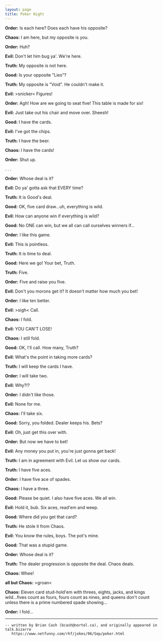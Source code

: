 ```yaml
---
layout: page
title: Poker Night
---
```


**Order:**  Is each here? Does each have his opposite?

**Chaos:**  I am here, but my opposite is you.

**Order:**  Huh?

**Evil:**  Don't let him bug ya'. We're here.

**Truth:**  My opposite is not here.

**Good:**  Is your opposite "Lies"?

**Truth:**  My opposite is "Void". He couldn't make it.

**Evil:**  >snicker< Figures!

**Order:**  Agh! How are we going to seat five! This table is made for six!

**Evil:**  Just take out his chair and move over. Sheesh!

**Good:**  I have the cards.

**Evil:**  I've got the chips.

**Truth:**  I have the beer.

**Chaos:**  I have the cards!

**Order:**  Shut up.

. . .

**Order:**  Whose deal is it?

**Evil:**  Do ya' gotta ask that EVERY time?

**Truth:**  It is Good's deal.

**Good:**  OK, five card draw...uh, everything is wild.

**Evil:**  How can anyone win if everything is wild?

**Good:**  No ONE can win, but we all can call ourselves winners if...

**Order:**  I like this game.

**Evil:**  This is pointless.

**Truth:**  It is time to deal.

**Good:**  Here we go! Your bet, Truth.

**Truth:**  Five.

**Order:**  Five and raise you five.

**Evil:**  Don't you morons get it? It doesn't matter how much you bet!

**Order:**  I like ten better.

**Evil:**  >sigh< Call.

**Chaos:**  I fold.

**Evil:**  YOU CAN'T LOSE!

**Chaos:**  I still fold.

**Good:**  OK, I'll call. How many, Truth?

**Evil:**  What's the point in taking more cards?

**Truth:**  I will keep the cards I have.

**Order:**  I will take two.

**Evil:**  Why?!?

**Order:**  I didn't like those.

**Evil:**  None for me.

**Chaos:**  I'll take six.

**Good:**  Sorry, you folded. Dealer keeps his. Bets?

**Evil:**  Oh, just get this over with.

**Order:**  But now we have to bet!

**Evil:**  Any money you put in, you're just gonna get back!

**Truth:**  I am in agreement with Evil. Let us show our cards.

**Truth:**  I have five aces.

**Order:**  I have five ace of spades.

**Chaos:**  I have a three.

**Good:**  Please be quiet. I also have five aces. We all win.

**Evil:**  Hold it, bub. Six aces, read'em and weep.

**Good:**  Where did you get that card?

**Truth:**  He stole it from Chaos.

**Evil:**  You know the rules, boys. The pot's mine.

**Good:**  That was a stupid game. 

**Order:**  Whose deal is it?

**Truth:**  The dealer progression is opposite the deal. Chaos deals.

**Chaos:**  Whee!

**all but Chaos:**  >groan<

**Chaos:**  Eleven card stud-hold'em with threes, eights, 
jacks, and kings wild...fives count as fours, fours count as nines, and queens 
don't count unless there is a prime numbered spade showing... 

**Order:**  I fold...

---

    -- written by Brian Cash (bcash@nortel.ca), and originally appeared in talk.bizarre
       https://www.netfunny.com/rhf/jokes/96/Sep/poker.html

